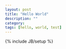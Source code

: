 ```yaml
---
layout: post
title: "Hello World"
description: ""
category: 
tags: [hello, world, test]
---
```

{% include JB/setup %}
